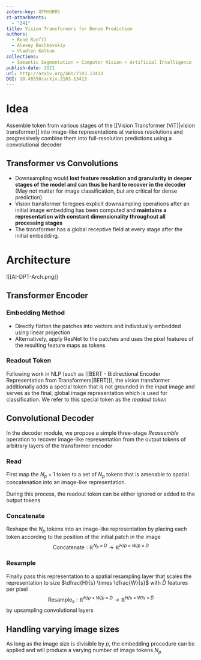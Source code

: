 ```yaml
---
zotero-key: XFMHGRR5
zt-attachments:
  - "241"
title: Vision Transformers for Dense Prediction
authors:
  - René Ranftl
  - Alexey Bochkovskiy
  - Vladlen Koltun
collections:
  - Semantic Segmentation > Computer Vision > Artificial Intelligence
publish-date: 2021
url: http://arxiv.org/abs/2103.13413
DOI: 10.48550/arXiv.2103.13413
---
```

# Idea
Assemble token from various stages of the [[Vision Transformer (ViT)|vision transformer]] into image-like representations at various resolutions and progressively combine them into full-resolution predictions using a convolutional decoder

## Transformer vs Convolutions
- Downsampling would **lost feature resolution and granularity in deeper stages of the model and can thus be hard to recover in the decoder** (May not matter for image classification, but are critical for dense prediction)
- Vision transformer foregoes explicit downsampling operations after an initial image embedding has been computed and **maintains a representation with constant dimensionality throughout all processing stages**
- The transformer has a global receptive field at every stage after the initial embedding.
# Architecture
![[AI-DPT-Arch.png]]
## Transformer Encoder
### Embedding Method
- Directly flatten the patches into vectors and individually embedded using linear projection
- Alternatively, apply ResNet to the patches and uses the pixel features of the resulting feature maps as tokens
### Readout Token
Following work in NLP (such as [[BERT - Bidirectional Encoder Representation from Transformers|BERT]]), the vision transformer additionally adds a special token that is not grounded in the input image and serves as the final, global image representation which is used for classification. We refer to this special token as the *readout token*
## Convolutional Decoder
In the decoder module, we propose a simple three-stage *Reassemble* operation to recover image-like representation from the output tokens of arbitrary layers of the transformer encoder
### Read
First map the $N_p + 1$ token to a set of $N_p$ tokens that is amenable to spatial concatenation into an image-like representation.

During this process, the readout token can be either ignored or added to the output tokens
### Concatenate
Reshape the $N_p$ tokens into an image-like representation by placing each token according to the position of the initial patch in the image
$$
\text{Concatenate}: \mathbb{R}^{N_p \times D} \to \mathbb{R} ^{H/p \times W/p \times D}
$$
### Resample
Finally pass this representation to a spatial resampling layer that scales the representation to size $\dfrac{H}{s} \times \dfrac{W}{s}$ with $\hat{D}$ features per pixel
$$
\text{Resample}_s : \mathbb{R}^{H/p \times W/p \times D} \to \mathbb{R} ^{H/s \times W/s \times \hat{D}}
$$
by upsampling convolutional layers

## Handling varying image sizes
As long as the image size is divisible by $p$, the embedding procedure can be applied and will produce a varying number of image tokens $N_p$
